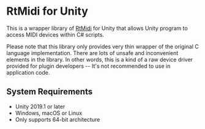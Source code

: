 RtMidi for Unity
================

This is a wrapper library of [RtMidi] for Unity that allows Unity program to
access MIDI devices within C# scripts.

[RtMidi]: https://github.com/thestk/rtmidi

Please note that this library only provides very thin wrapper of the original
C language implementation. There are lots of unsafe and inconvenient elements
in the library. In other words, this is a kind of a raw device driver provided
for plugin developers -- It's not recommended to use in application code. 

System Requirements
-------------------

- Unity 2019.1 or later
- Windows, macOS or Linux
- Only supports 64-bit architecture
